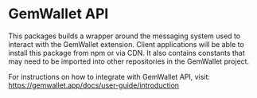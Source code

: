 # GemWallet API

This packages builds a wrapper around the messaging system used to interact with
the GemWallet extension. Client applications will be able to install this package
from npm or via CDN.
It also contains constants that may need to be imported into other repositories in the GemWallet project.

For instructions on how to integrate with GemWallet API, visit: https://gemwallet.app/docs/user-guide/introduction
